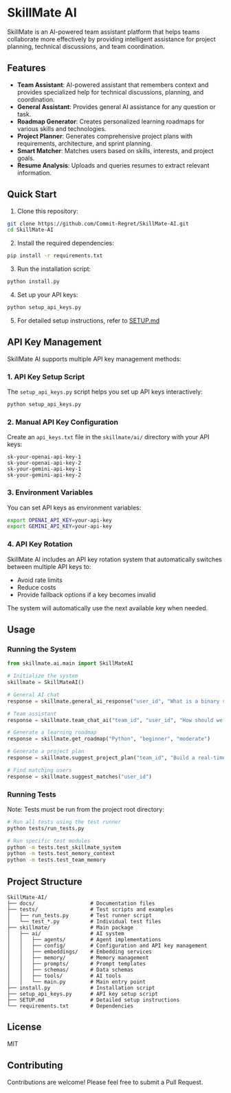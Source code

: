 # SkillMate AI

SkillMate is an AI-powered team assistant platform that helps teams collaborate more effectively by providing intelligent assistance for project planning, technical discussions, and team coordination.

## Features

- **Team Assistant**: AI-powered assistant that remembers context and provides specialized help for technical discussions, planning, and coordination.
- **General Assistant**: Provides general AI assistance for any question or task.
- **Roadmap Generator**: Creates personalized learning roadmaps for various skills and technologies.
- **Project Planner**: Generates comprehensive project plans with requirements, architecture, and sprint planning.
- **Smart Matcher**: Matches users based on skills, interests, and project goals.
- **Resume Analysis**: Uploads and queries resumes to extract relevant information.

## Quick Start

1. Clone this repository:
```bash
git clone https://github.com/Commit-Regret/SkillMate-AI.git
cd SkillMate-AI
```

2. Install the required dependencies:
```bash
pip install -r requirements.txt
```

3. Run the installation script:
```bash
python install.py
```

4. Set up your API keys:
```bash
python setup_api_keys.py
```

5. For detailed setup instructions, refer to [SETUP.md](SETUP.md)

## API Key Management

SkillMate AI supports multiple API key management methods:

### 1. API Key Setup Script

The `setup_api_keys.py` script helps you set up API keys interactively:

```bash
python setup_api_keys.py
```

### 2. Manual API Key Configuration

Create an `api_keys.txt` file in the `skillmate/ai/` directory with your API keys:

```
sk-your-openai-api-key-1
sk-your-openai-api-key-2
sk-your-gemini-api-key-1
sk-your-gemini-api-key-2
```

### 3. Environment Variables

You can set API keys as environment variables:
```bash
export OPENAI_API_KEY=your-api-key
export GEMINI_API_KEY=your-api-key
```

### 4. API Key Rotation

SkillMate AI includes an API key rotation system that automatically switches between multiple API keys to:
- Avoid rate limits
- Reduce costs
- Provide fallback options if a key becomes invalid

The system will automatically use the next available key when needed.

## Usage

### Running the System

```python
from skillmate.ai.main import SkillMateAI

# Initialize the system
skillmate = SkillMateAI()

# General AI chat
response = skillmate.general_ai_response("user_id", "What is a binary search tree?")

# Team assistant
response = skillmate.team_chat_ai("team_id", "user_id", "How should we structure our sprint planning?")

# Generate a learning roadmap
response = skillmate.get_roadmap("Python", "beginner", "moderate")

# Generate a project plan
response = skillmate.suggest_project_plan("team_id", "Build a real-time chat application")

# Find matching users
response = skillmate.suggest_matches("user_id")
```

### Running Tests

Note: Tests must be run from the project root directory:

```bash
# Run all tests using the test runner
python tests/run_tests.py

# Run specific test modules
python -m tests.test_skillmate_system
python -m tests.test_memory_context
python -m tests.test_team_memory
```

## Project Structure

```
SkillMate-AI/
├── docs/                  # Documentation files
├── tests/                 # Test scripts and examples
│   ├── run_tests.py       # Test runner script
│   └── test_*.py          # Individual test files
├── skillmate/             # Main package
│   ├── ai/                # AI system
│   │   ├── agents/        # Agent implementations
│   │   ├── config/        # Configuration and API key management
│   │   ├── embeddings/    # Embedding services
│   │   ├── memory/        # Memory management
│   │   ├── prompts/       # Prompt templates
│   │   ├── schemas/       # Data schemas
│   │   ├── tools/         # AI tools
│   │   └── main.py        # Main entry point
├── install.py             # Installation script
├── setup_api_keys.py      # API key setup script
├── SETUP.md               # Detailed setup instructions
└── requirements.txt       # Dependencies
```

## License

MIT

## Contributing

Contributions are welcome! Please feel free to submit a Pull Request. 